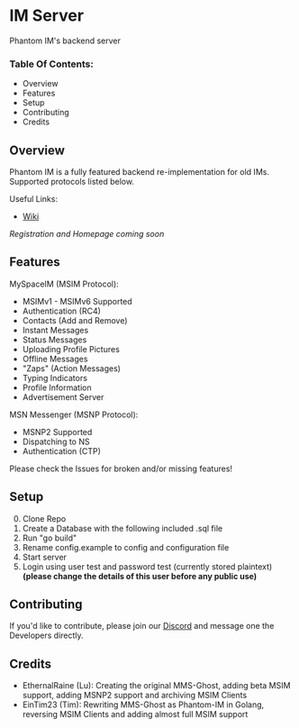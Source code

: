 # IM Server
Phantom IM's backend server

### Table Of Contents:
* Overview
* Features
* Setup
* Contributing
* Credits

## Overview
Phantom IM is a fully featured backend re-implementation for old IMs. Supported protocols listed below.

Useful Links:
* [Wiki](wiki.phantom-im.xyz)

*Registration and Homepage coming soon*

## Features

MySpaceIM (MSIM Protocol):
* MSIMv1 - MSIMv6 Supported
* Authentication (RC4)
* Contacts (Add and Remove)
* Instant Messages
* Status Messages
* Uploading Profile Pictures
* Offline Messages
* "Zaps" (Action Messages)
* Typing Indicators
* Profile Information
* Advertisement Server

MSN Messenger (MSNP Protocol):
* MSNP2 Supported
* Dispatching to NS
* Authentication (CTP)

Please check the Issues for broken and/or missing features!

## Setup

0. Clone Repo
1. Create a Database with the following included .sql file
2. Run "go build"
3. Rename config.example to config and configuration file
4. Start server
5. Login using user test and password test (currently stored plaintext) **(please change the details of this user before any public use)**

## Contributing

If you'd like to contribute, please join our [Discord](https://discord.gg/UPHUsumXVM) and message one the Developers directly.

## Credits
* EthernalRaine (Lu): Creating the original MMS-Ghost, adding beta MSIM support, adding MSNP2 support and archiving MSIM Clients
* EinTim23 (Tim): Rewriting MMS-Ghost as Phantom-IM in Golang, reversing MSIM Clients and adding almost full MSIM support